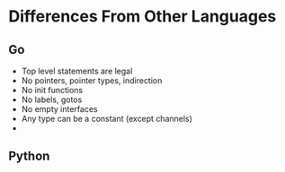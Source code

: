 # Differences From Other Languages

## Go
- Top level statements are legal
- No pointers, pointer types, indirection
- No init functions
- No labels, gotos
- No empty interfaces
- Any type can be a constant (except channels)
- 

## Python
<!--stackedit_data:
eyJoaXN0b3J5IjpbOTM5OTQxMjQ4XX0=
-->